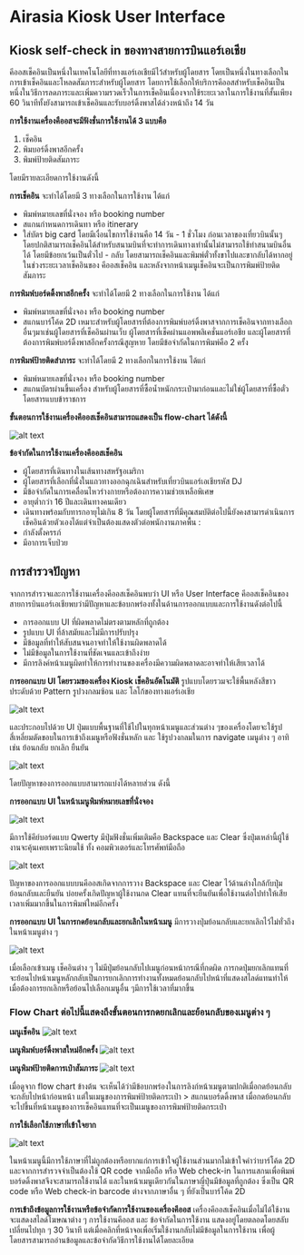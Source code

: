 # Airasia Kiosk User Interface
## Kiosk self-check in ของทางสายการบินแอร์เอเชีย

คีออสเช็คอินเป็นหนึ่งในเทคโนโลยีที่ทางแอร์เอเชียมีไว้สำหรับผู้โดยสาร โดยเป็นหนึ่งในทางเลือกในการเข้าเช็คอินและโหลดสัมภาระสำหรับผู้โดยสาร โดยการใช้เลือกให้บริการคีออสสำหรับเช็คอินเป็นหนึ่งในวิธีการลดภาระและเพิ่มความรวดเร็วในการเช็คอินเนื่องจากใช้ระยะเวลาในการใช้งานที่สั้นเพียง 60 วินาทีทั้งยังสามารถเข้าเช็คอินและรับบอร์ดิ้งพาสได้ล่วงหน้าถึง 14 วัน

**การใช้งานเครื่องคืออสจะมีฟังชั่นการใช้งานได้ 3 แบบคือ**
1.	เช็คอิน
2.	พิมบอร์ดิ้งพาสอีกครั้ง
3.	พิมพ์ป้ายติดสัมภาระ

โดยมีรายละเอียดการใช้งานดังนี้

**การเช็คอิน**
จะทำได้โดยมี 3 ทางเลือกในการใช้งาน ได้แก่
-	พิมพ์หมายเลขที่นั่งจอง หรือ booking number
-	สแกนกำหนดการเดินทา หรือ itinerary
-	ใส่บัตร big card
โดยมีเงื่อนไขการใช้งานคือ 14 วัน - 1 ชั่วโมง ก่อนเวลาของเที่ยวบินนั้นๆ โดยปกติสามารถเช็คอินได้สำหรับสนามบินที่จะทำการเดินทางเท่านั้นไม่สามารถใช้ทำสนามบินอื่นได้ โดยมีข้อยกเว้นเป็นตั๋วไป - กลับ โดยสามารถเช็คอินและพิมพ์ตั๋วทั้งขาไปและขากลับได้หากอยู่ในช่วงระยะเวลาเช็คอินของ คีออสเช็คอิน และหลังจากหน้าเมนูเช็คอินจะเป็นการพิมพ์ป้ายติดสัมภาระ


**การพิมพ์บอร์ดดิ้งพาสอีกครั้ง**
จะทำได้โดยมี 2 ทางเลือกในการใช้งาน ได้แก่
-	พิมพ์หมายเลขที่นั่งจอง หรือ booking number
-	สแกนบาร์โค้ด 2D
เหมาะสำหรับผู้โดยสารที่ต้องการพิมพ์บอร์ดิ้งพาสจากการเช็คอินจากทางเลือกอื่นๆมาเช่นผู้โดยสารที่เช็คอินผ่านเว็บ ผู้โดยสารที่เช็คผ่านแอพพลิเคชั่นแอร์เอชีย และผู้โดยสารที่ต้องการพิมพ์บอร์ดิ้งพาสอีกครั้งกรณีสูญหาย โดยมีข้อจำกัดในการพิมพ์คือ 2 ครั้ง

**การพิมพ์ป้ายติดสำภาระ**
จะทำได้โดยมี 2 ทางเลือกในการใช้งาน ได้แก่
-	พิมพ์หมายเลขที่นั่งจอง หรือ booking number
-	สแกนบัตรผ่านขึ้นเครื่อง
สำหรับผู้โดยสารที่ซื้อน้ำหนักกระเป๋ามาก่อนและไม่ใช่ผู้โดยสารที่ซื้อตั๋วโดยสารแบบข้าราชการ

**ขั้นตอนการใช้งานเครื่องคีออสเช็คอินสามารถแสดงเป็น flow-chart ได้ดังนี้**

![alt text](https://raw.githubusercontent.com/platou18/AirasiaUX/master/Chart1.png)

**ข้อจำกัดในการใช้งานเครื่องคีออสเช็คอิน**
-	ผู้โดยสารที่เดินทางในเส้นทางสหรัฐอเมริกา
-	ผู้โดยสารที่เลือกที่นั่งในแถวทางออกฉุกเฉินสำหรับเที่ยวบินแอร์เอเชียรหัส DJ
-	มีข้อจำกัดในการเคลื่อนไหวร่างกายหรือต้องการความช่วยเหลือพิเศษ
-	อายุต่ำกว่า 16 ปีและเดินทางคนเดียว
-	เดินทางพร้อมกับทารกอายุไม่เกิน 8 วัน
โดยผู้โดยสารที่มีคุณสมบัติต่อไปนี้ยังคงสามารดำเนินการเช็คอินด้วยตัวเองได้แต่จำเป็นต้องแสดงตัวต่อพนักงานภาคพื้น :
-	กำลังตั้งครรภ์
-	มีอาการเจ็บป่วย

## การสำรวจปัญหา
จากการสำรวจและการใช้งานเครื่องคีออสเช็คอินพบว่า UI หรือ User Interface คีออสเช็คอินของสายการบินแอร์เอเชียพบว่ามีปัญหาและข้อบกพร่องทั้งในด้านการออกแบบและการใช้งานดังต่อไปนี้
-	การออกแบบ UI ที่ผิดพลาดไม่ตรงตามหลักที่ถูกต้อง
-	รูปแบบ UI ที่ล้าสมัยและไม่มีการปรับปรุง
-	มีข้อมูลที่ทำให้สับสนจนอาจทำให้ใช้งานผิดพลาดได้
-	ไม่มีข้อมูลในการใช้งานที่ชัดเจนและเข้าถึงง่าย
-	มีการลิงค์หน้าเมนูผิดทำให้การทำงานของเครื่องมีความผิดพลาดละอาจทำให้เสียเวลาได้

**การออกแบบ UI โดยรวมของเครื่อง Kiosk เช็คอินอัตโนมัติ**
รูปแบบโดยรวมจะใช้พื้นหลังสีขาว ประดับด้วย Pattern รูปวงกลมซ้อน และ โลโก้ของทางแอร์เอเชีย

![alt text](https://raw.githubusercontent.com/platou18/AirasiaUX/master/Pic1.png)

และประกอบไปด้วย UI ปุ่มแบบพื้นฐานที่ใช้ไปในทุกหน้าเมนูและส่วนต่าง ๆของเครื่องโดยจะใช้รูป สี่เหลี่ยมตัดขอบในการเข้าถึงเมนูหรือฟังชั่นหลัก และ ใช้รูปวงกลมในการ navigate เมนูต่าง ๆ อาทิเช่น ย้อนกลับ ยกเลิก ยืนยัน

![alt text](https://raw.githubusercontent.com/platou18/AirasiaUX/master/Pic2.png)

โดยปัญหาของการออกแบบสามารถแบ่งได้หลายส่วน ดังนี้

**การออกแบบ UI ในหน้าเมนูพิมพ์หมายเลขที่นั่งจอง**

![alt text](https://raw.githubusercontent.com/platou18/AirasiaUX/master/Pic3.PNG)

มีการใช้คีย์บอร์ดแบบ Qwerty มีปุ่มฟังชั่นเพิ่มเติมคือ Backspace และ Clear ซึ่งปุ่มเหล่านี้ผู้ใช้งานจะคุ้นเคยเพราะนิยมใช้ ทั้ง คอมพิวเตอร์และโทรศัพท์มือถือ

![alt text](https://raw.githubusercontent.com/platou18/AirasiaUX/master/Pic4.png)

ปัญหาของการออกแบบบนคีออสเกิดจากการวาง Backspace และ Clear ไว้ด้านล่างใกล้กับปุ่มย้อนกลับและยืนยัน บ่อยครั้งเกิดปัญหาผู้ใช้งานกด Clear แทนที่จะยืนยันเพื่อใช้งานต่อไปทำให้เสียเวลาเพิ่มมากขึ้นในการพิมพ์ใหม่อีกครั้ง

**การออกแบบ UI ในการกดย้อนกลับและยกเลิกในหน้าเมนู**
มีการวางปุ่มย้อนกลับและยกเลิกไว้ไม่ทั่วถึงในหน้าเมนูต่าง ๆ

![alt text](https://raw.githubusercontent.com/platou18/AirasiaUX/master/Pic5.png)

เมื่อเลือกเข้าเมนู เช็คอินต่าง ๆ ไม่มีปุ่มย้อนกลับไปเมนูก่อนหน้ากรณีที่กดผิด การกดปุ่มยกเลิกแทนที่จะย้อนไปหน้าเมนูหลักกลับเป็นการยกเลิกการทำงานทั้งหมดย้อนกลับไปหน้าที่แสดงสไลด์แทนทำให้เมื่อต้องการยกเลิกหรือย้อนไปเลือกเมนูอื่น ๆมีการใช้เวลาที่มากขึ้น

### Flow Chart ต่อไปนี้แสดงถึงขั้นตอนการกดยกเลิกและย้อนกลับของเมนูต่าง ๆ
**เมนูเช็คอิน**
![alt text](https://raw.githubusercontent.com/platou18/AirasiaUX/master/Chart2.png)

**เมนูพิมพ์บอร์ดิ้งพาสใหม่อีกครั้ง**
![alt text](https://raw.githubusercontent.com/platou18/AirasiaUX/master/Chart3.png)

**เมนูพิมพ์ป้ายติดการเป๋าสัมภาระ**
![alt text](https://raw.githubusercontent.com/platou18/AirasiaUX/master/Chart4.png)

เมื่อดูจาก flow chart ข้างต้น จะเห็นได้ว่ามีข้อบกพร่องในการลิงก์หน้าเมนูตามปกติเมื่อกดย้อนกลับจะกลับไปหน้าก่อนหน้า แต่ในเมนูของการพิมพ์ป้ายติดกระเป๋า > สแกนบอร์ดดิ้งพาส เมื่อกดย้อนกลับจะไปขึ้นที่หน้าเมนูของการเช็คอินแทนที่จะเป็นเมนูของการพิมพ์ป้ายติดกระเป๋า

**การใช้เลือกใช้ภาษาที่เข้าใจยาก**

![alt text](https://raw.githubusercontent.com/platou18/AirasiaUX/master/Pic6.png)

ในหน้าเมนูนี้มีการใช้ภาษาที่ไม่ถูกต้องหรือยากแก่การเข้าใจผู้ใช้งานส่วนมากไม่เข้าใจคำว่าบาร์โค้ด 2D และจากการสำรวจจำเป็นต้องใช้ QR code จากมือถือ หรือ Web check-in ในการแสกนเพื่อพิมพ์บอร์ดดิ้งพาสจึงจะสามารถใช้งานได้ และในหน้าเมนูเดียวกันในภาษาญี่ปุ่นมีข้อมูลที่ถูกต้อง ซึ่งเป็น QR code หรือ Web check-in barcode ต่างจากภาษาอื่น ๆ ที่ยังเป็นบาร์โค้ด 2D

**การเข้าถึงข้อมูลการใช้งานหรือข้อจำกัดการใช้งานของเครื่องคีออส**
เครื่องคีออสเช็คอินเมื่อไม่ได้ใช้งานจะแสดงสไลด์โฆษณาต่าง ๆ การใช้งานคีออส และ ข้อจำกัดในการใช้งาน แสดงอยู่โดยตลอดโดยสลับเปลี่ยนไปทุก ๆ 30 วินาที แต่เมื่อคลิกที่หน้าจอเพื่อเริ่มใช้งานกลับไม่มีข้อมูลในการใช้งาน เพื่อผู้โดยสารสามารถอ่านข้อมูลและข้อจำกัดวิธีการใช้งานได้โดยละเอียด
